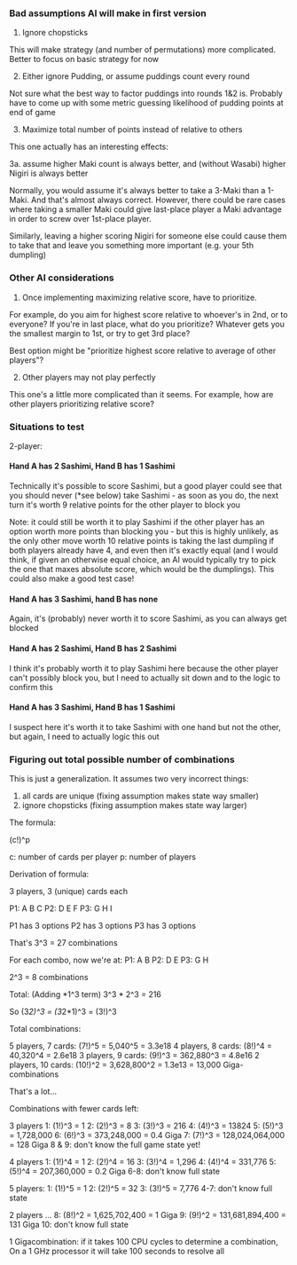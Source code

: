 
### Bad assumptions AI will make in first version

1. Ignore chopsticks

This will make strategy (and number of permutations) more complicated. Better
to focus on basic strategy for now

2. Either ignore Pudding, or assume puddings count every round

Not sure what the best way to factor puddings into rounds 1&2 is.
Probably have to come up with some metric guessing likelihood of
pudding points at end of game

3. Maximize total number of points instead of relative to others

This one actually has an interesting effects:

3a. assume higher Maki count is always better, and (without Wasabi) higher
Nigiri is always better

Normally, you would assume it's always better to take a 3-Maki than a 1-Maki.
And that's almost always correct. However, there could be rare cases where
taking a smaller Maki could give last-place player a Maki advantage in order to
screw over 1st-place player.

Similarly, leaving a higher scoring Nigiri for someone else could cause them to
take that and leave you something more important (e.g. your 5th dumpling)


### Other AI considerations

1. Once implementing maximizing relative score, have to prioritize.

For example, do you aim for highest score relative to whoever's in 2nd, or to everyone?
If you're in last place, what do you prioritize? Whatever gets you the smallest margin
to 1st, or try to get 3rd place?

Best option might be "prioritize highest score relative to average of other players"?

2. Other players may not play perfectly

This one's a little more complicated than it seems. For example, how are other players
prioritizing relative score?


### Situations to test

2-player:

#### Hand A has 2 Sashimi, Hand B has 1 Sashimi

Technically it's possible to score Sashimi, but a good player could see that you
should never (*see below) take Sashimi - as soon as you do, the next turn it's
worth 9 relative points for the other player to block you

Note: it could still be worth it to play Sashimi if the other player has an option
worth more points than blocking you - but this is highly unlikely, as the only
other move worth 10 relative points is taking the last dumpling if both players
already have 4, and even then it's exactly equal (and I would think, if given an
otherwise equal choice, an AI would typically try to pick the one that maxes
absolute score, which would be the dumplings). This could also make a good test
case!


#### Hand A has 3 Sashimi, hand B has none

Again, it's (probably) never worth it to score Sashimi, as you can always get blocked


#### Hand A has 2 Sashimi, Hand B has 2 Sashimi

I think it's probably worth it to play Sashimi here because the other player can't
possibly block you, but I need to actually sit down and to the logic to confirm this 


#### Hand A has 3 Sashimi, Hand B has 1 Sashimi

I suspect here it's worth it to take Sashimi with one hand but not the other, but
again, I need to actually logic this out


### Figuring out total possible number of combinations

This is just a generalization. It assumes two very incorrect things:
1. all cards are unique (fixing assumption makes state way smaller)
2. ignore chopsticks (fixing assumption makes state way larger)



The formula:

(c!)^p

c: number of cards per player
p: number of players



Derivation of formula:

3 players, 3 (unique) cards each

P1: A B C
P2: D E F
P3: G H I

P1 has 3 options
P2 has 3 options
P3 has 3 options

That's 3^3 = 27 combinations

For each combo, now we're at:
P1: A B
P2: D E
P3: G H

2^3 = 8 combinations

Total:
(Adding *1^3 term)
3^3 * 2^3 = 216

So (3*2)^3 = (3*2*1)^3 = (3!)^3



Total combinations:

5 players, 7 cards: (7!)^5 = 5,040^5        = 3.3e18
4 players, 8 cards: (8!)^4 = 40,320^4       = 2.6e18
3 players, 9 cards: (9!)^3 = 362,880^3      = 4.8e16
2 players, 10 cards: (10!)^2 = 3,628,800^2 = 1.3e13 = 13,000 Giga-combinations

That's a lot...




Combinations with fewer cards left:

3 players
1: (1!)^3 = 1
2: (2!)^3 = 8
3: (3!)^3 = 216
4: (4!)^3 = 13824
5: (5!)^3 = 1,728,000
6: (6!)^3 = 373,248,000 = 0.4 Giga
7: (7!)^3 = 128,024,064,000 = 128 Giga
8 & 9: don't know the full game state yet!

4 players
1: (1!)^4 = 1
2: (2!)^4 = 16
3: (3!)^4 = 1,296
4: (4!)^4 = 331,776
5: (5!)^4 = 207,360,000 = 0.2 Giga
6-8: don't know full state

5 players:
1: (1!)^5 = 1
2: (2!)^5 = 32
3: (3!)^5 = 7,776
4-7: don't know full state

2 players
...
8: (8!)^2 = 1,625,702,400 = 1 Giga
9: (9!)^2 = 131,681,894,400 = 131 Giga
10: don't know full state


1 Gigacombination:
if it takes 100 CPU cycles to determine a combination,
On a 1 GHz processor it will take 100 seconds to resolve all
